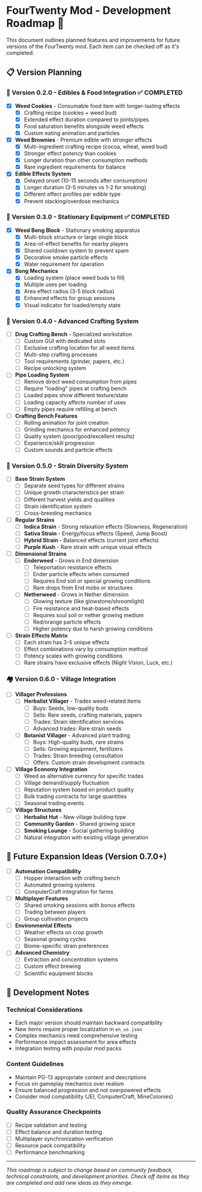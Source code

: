 # FourTwenty Mod - Development Roadmap 🌿

This document outlines planned features and improvements for future versions of the FourTwenty mod. Each item can be checked off as it's completed.

## 📋 Version Planning

### 🍪 Version 0.2.0 - Edibles & Food Integration ✅ COMPLETED
- [x] **Weed Cookies** - Consumable food item with longer-lasting effects
  - [x] Crafting recipe (cookies + weed bud)
  - [x] Extended effect duration compared to joints/pipes
  - [x] Food saturation benefits alongside weed effects
  - [x] Custom eating animation and particles

- [x] **Weed Brownies** - Premium edible with stronger effects
  - [x] Multi-ingredient crafting recipe (cocoa, wheat, weed bud)
  - [x] Stronger effect potency than cookies
  - [x] Longer duration than other consumption methods
  - [x] Rare ingredient requirements for balance

- [x] **Edible Effects System**
  - [x] Delayed onset (10-15 seconds after consumption)
  - [x] Longer duration (3-5 minutes vs 1-2 for smoking)
  - [x] Different effect profiles per edible type
  - [x] Prevent stacking/overdose mechanics

### 🏺 Version 0.3.0 - Stationary Equipment ✅ COMPLETED
- [x] **Weed Bong Block** - Stationary smoking apparatus
  - [x] Multi-block structure or large single block
  - [x] Area-of-effect benefits for nearby players
  - [x] Shared cooldown system to prevent spam
  - [x] Decorative smoke particle effects
  - [x] Water requirement for operation

- [x] **Bong Mechanics**
  - [x] Loading system (place weed buds to fill)
  - [x] Multiple uses per loading
  - [x] Area effect radius (3-5 block radius)
  - [x] Enhanced effects for group sessions
  - [x] Visual indicator for loaded/empty state

### 🔬 Version 0.4.0 - Advanced Crafting System
- [ ] **Drug Crafting Bench** - Specialized workstation
  - [ ] Custom GUI with dedicated slots
  - [ ] Exclusive crafting location for all weed items
  - [ ] Multi-step crafting processes
  - [ ] Tool requirements (grinder, papers, etc.)
  - [ ] Recipe unlocking system

- [ ] **Pipe Loading System**
  - [ ] Remove direct weed consumption from pipes
  - [ ] Require "loading" pipes at crafting bench
  - [ ] Loaded pipes show different texture/state
  - [ ] Loading capacity affects number of uses
  - [ ] Empty pipes require refilling at bench

- [ ] **Crafting Bench Features**
  - [ ] Rolling animation for joint creation
  - [ ] Grinding mechanics for enhanced potency
  - [ ] Quality system (poor/good/excellent results)
  - [ ] Experience/skill progression
  - [ ] Custom sounds and particle effects

### 🌈 Version 0.5.0 - Strain Diversity System
- [ ] **Base Strain System**
  - [ ] Separate seed types for different strains
  - [ ] Unique growth characteristics per strain
  - [ ] Different harvest yields and qualities
  - [ ] Strain identification system
  - [ ] Cross-breeding mechanics

- [ ] **Regular Strains**
  - [ ] **Indica Strain** - Strong relaxation effects (Slowness, Regeneration)
  - [ ] **Sativa Strain** - Energy/focus effects (Speed, Jump Boost)
  - [ ] **Hybrid Strain** - Balanced effects (current joint effects)
  - [ ] **Purple Kush** - Rare strain with unique visual effects

- [ ] **Dimensional Strains**
  - [ ] **Enderweed** - Grows in End dimension
    - [ ] Teleportation resistance effects
    - [ ] Ender particle effects when consumed
    - [ ] Requires End soil or special growing conditions
    - [ ] Rare drops from End mobs or structures

  - [ ] **Netherweed** - Grows in Nether dimension
    - [ ] Glowing texture (like glowstone/shroomlight)
    - [ ] Fire resistance and heat-based effects
    - [ ] Requires soul soil or nether growing medium
    - [ ] Red/orange particle effects
    - [ ] Higher potency due to harsh growing conditions

- [ ] **Strain Effects Matrix**
  - [ ] Each strain has 3-5 unique effects
  - [ ] Effect combinations vary by consumption method
  - [ ] Potency scales with growing conditions
  - [ ] Rare strains have exclusive effects (Night Vision, Luck, etc.)

### 🏘️ Version 0.6.0 - Village Integration
- [ ] **Villager Professions**
  - [ ] **Herbalist Villager** - Trades weed-related items
    - [ ] Buys: Seeds, low-quality buds
    - [ ] Sells: Rare seeds, crafting materials, papers
    - [ ] Trades: Strain identification services
    - [ ] Advanced trades: Rare strain seeds

  - [ ] **Botanist Villager** - Advanced plant trading
    - [ ] Buys: High-quality buds, rare strains
    - [ ] Sells: Growing equipment, fertilizers
    - [ ] Trades: Strain breeding consultation
    - [ ] Offers: Custom strain development contracts

- [ ] **Village Economy Integration**
  - [ ] Weed as alternative currency for specific trades
  - [ ] Village demand/supply fluctuation
  - [ ] Reputation system based on product quality
  - [ ] Bulk trading contracts for large quantities
  - [ ] Seasonal trading events

- [ ] **Village Structures**
  - [ ] **Herbalist Hut** - New village building type
  - [ ] **Community Garden** - Shared growing space
  - [ ] **Smoking Lounge** - Social gathering building
  - [ ] Natural integration with existing village generation

## 🔮 Future Expansion Ideas (Version 0.7.0+)
- [ ] **Automation Compatibility**
  - [ ] Hopper interaction with crafting bench
  - [ ] Automated growing systems
  - [ ] ComputerCraft integration for farms

- [ ] **Multiplayer Features**
  - [ ] Shared smoking sessions with bonus effects
  - [ ] Trading between players
  - [ ] Group cultivation projects

- [ ] **Environmental Effects**
  - [ ] Weather effects on crop growth
  - [ ] Seasonal growing cycles
  - [ ] Biome-specific strain preferences

- [ ] **Advanced Chemistry**
  - [ ] Extraction and concentration systems
  - [ ] Custom effect brewing
  - [ ] Scientific equipment blocks

## 📝 Development Notes

### Technical Considerations
- Each major version should maintain backward compatibility
- New items require proper localization in `en_us.json`
- Complex mechanics need comprehensive testing
- Performance impact assessment for area effects
- Integration testing with popular mod packs

### Content Guidelines
- Maintain PG-13 appropriate content and descriptions
- Focus on gameplay mechanics over realism
- Ensure balanced progression and not overpowered effects
- Consider mod compatibility (JEI, ComputerCraft, MineColonies)

### Quality Assurance Checkpoints
- [ ] Recipe validation and testing
- [ ] Effect balance and duration testing
- [ ] Multiplayer synchronization verification
- [ ] Resource pack compatibility
- [ ] Performance benchmarking

---

*This roadmap is subject to change based on community feedback, technical constraints, and development priorities. Check off items as they are completed and add new ideas as they emerge.*

